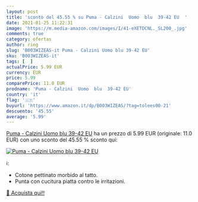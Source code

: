```yaml
---
layout: post
title: 'sconto del 45.55 % su Puma - Calzini  Uomo  blu  39-42 EU  '
date: 2021-01-25 11:22:31
image: 'https://m.media-amazon.com/images/I/41-eXETDCNL._SL200_.jpg'
comments: true
category: ofertas
author: ring
slug: 'B003WIZEAS-it Puma - Calzini Uomo blu 39-42 EU'
sku: 'B003WIZEAS-it'
tags: [  ]
actualPrice: 5.99 EUR
currency: EUR
price: 5.99
comparePrice: 11.0 EUR
prodname: 'Puma - Calzini  Uomo  blu  39-42 EU'
country: 'it'
flag: '🇮🇹'
buyurl: 'https://www.amazon.it/dp/B003WIZEAS/?tag=tolees00-21'
descuento: '45.55'
average: '5.99'
---
```


[Puma - Calzini  Uomo  blu  39-42 EU](https://www.amazon.it/dp/B003WIZEAS/?tag=tolees00-21) ha un prezzo di 5.99 EUR (originale: 11.0 EUR) con uno sconto del 45.55 % sconto qui:

[![Puma - Calzini  Uomo  blu  39-42 EU](https://m.media-amazon.com/images/I/41-eXETDCNL._SL200_.jpg)](https://www.amazon.it/dp/B003WIZEAS/?tag=tolees00-21)

ℹ️:

- Cotone pettinato morbido al tatto.
- Punta con cucitura piatta contro le irritazioni.

[🛒 Acquista qui!!](https://www.amazon.it/dp/B003WIZEAS/?tag=tolees00-21)
